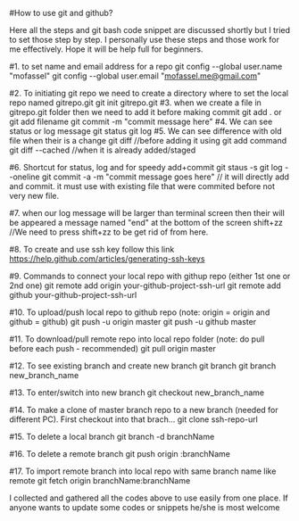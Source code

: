 #How to use git and github?

<p>Here all the steps and git bash code snippet are discussed shortly but I tried to set those step by step. I personally use these steps and those work for me effectively. Hope it will be help full for beginners.</p>

#1. to set name and email address for a repo
	git config --global user.name "mofassel"
	git config --global user.email "mofassel.me@gmail.com"

#2. To initiating git repo we need to create a directory where to set the local repo named gitrepo.git
	git init gitrepo.git
#3. when we create a file in gitrepo.git folder then we need to add it before making commit
	git add . or git add filename
	git commit -m "commit message here"
#4. We can see status or log message
	git status
	git log
#5. We can see difference with old file when their is a change
	git diff //before adding it using git add command
	git diff --cached //when it is already added/staged

#6. Shortcut for status, log and for speedy add+commit
	git staus -s
	git log --oneline
	git commit -a -m "commit message goes here" // it will directly add and commit. it must use with existing file that were commited before not very new file.

#7. when our log message will be larger than terminal screen then their will be appeared a message named "end" at the bottom of the screen
	shift+zz //We need to press shift+zz to be get rid of from here.

#8. To create and use ssh key follow this link
	https://help.github.com/articles/generating-ssh-keys

#9. Commands to connect your local repo with githup repo (either 1st one or 2nd one)
	git remote add origin your-github-project-ssh-url
	git remote add github your-github-project-ssh-url

#10. To upload/push local repo to github repo (note: origin = origin and github = github)
	git push -u origin master
	git push -u github master

#11. To download/pull remote repo into local repo folder (note: do pull before each push - recommended)
	git pull origin master

#12. To see existing branch and create new branch
	git branch
	git branch new_branch_name

#13. To enter/switch into new branch
	git checkout new_branch_name

#14. To make a clone of master branch repo to a new branch (needed for different PC). First checkout into that brach...
	git clone ssh-repo-url

#15. To delete a local branch
	git branch -d branchName

#16. To delete a remote branch
	git push origin :branchName

#17. To import remote branch into local repo with same branch name like remote
	git fetch origin branchName:branchName
	
<p>I collected and gathered all the codes above to use easily from one place. If anyone wants to update some codes or snippets he/she is most welcome</p>
